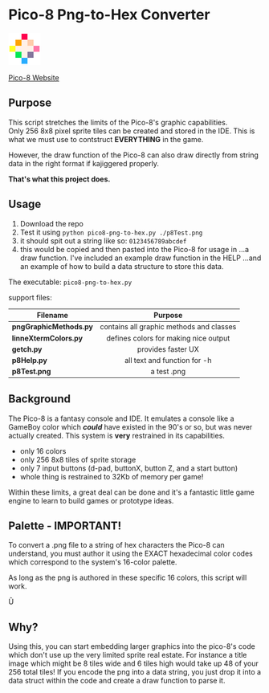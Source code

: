 # Pico-8 Png-to-Hex Converter
<img src="https://github.com/bretlinne/Linne-Dev-Prod/blob/master/resources/pico8.png" alt="drawing" width="64"/> 

[Pico-8 Website](https://www.lexaloffle.com/pico-8.php "Go get Pico-8--only $15!")

<!---alternative way to display image using github markdown:--->

<!---![pico8](https://github.com/bretlinne/Linne-Dev-Prod/blob/master/resources/pico8.png)--->

## Purpose
This script stretches the limits of the Pico-8's graphic capabilities.  
Only 256 8x8 pixel sprite tiles can be created and stored in the IDE.  This is 
what we must use to contstruct **EVERYTHING** in the game.  

However, the draw function of the Pico-8 can also draw directly from string data
in the right format if kajiggered properly.  

**That's what this project does.**

## Usage
1) Download the repo
2) Test it using `python pico8-png-to-hex.py ./p8Test.png`
3) it should spit out a string like so: `0123456789abcdef`
4) this would be copied and then pasted into the Pico-8 for usage in 
...a draw function.  I've included an example draw function in the HELP
...and an example of how to build a data structure to store this data.

The executable: `pico8-png-to-hex.py`

support files:

| Filename              | Purpose                                  |
| --------------------- |:----------------------------------------:|
| **pngGraphicMethods.py**  | contains all graphic methods and classes |
| **linneXtermColors.py**   | defines colors for making nice output    |
| **getch.py**              | provides faster UX                       |
| **p8Help.py**             | all text and function for -h             |
| **p8Test.png**        | a test .png                              |

## Background
The Pico-8 is a fantasy console and IDE.  It emulates a console like a GameBoy 
color which **_could_** have existed in the 90's or so, but was never actually 
created.  This system is **very** restrained in its capabilities.  

* only 16 colors
* only 256 8x8 tiles of sprite storage
* only 7 input buttons (d-pad, buttonX, button Z, and a start button)
* whole thing is restrained to 32Kb of memory per game!

Within these limits, a great deal can be done and it's a fantastic little game engine
to learn to build games or prototype ideas.

## Palette - **IMPORTANT!**
To convert a .png file to a string of hex characters the Pico-8 can understand, 
you must author it using the EXACT hexadecimal color codes which correspond to
the system's 16-color palette.  

As long as the png is authored in these specific 16 colors, this script will work.

&#219;

## Why?
Using this, you can start embedding larger graphics into the pico-8's code
which don't use up the very limited sprite real estate.  For instance a title
image which might be 8 tiles wide and 6 tiles high would take up 48 of your 
256 total tiles!  If you encode the png into a data string, you just drop it 
into a data struct within the code and create a draw function to parse it.
